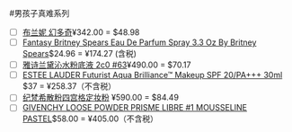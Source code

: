 #男孩子真难系列
- [ ] [布兰妮 幻多奇](https://detail.tmall.com/item.htm?spm=a220m.1000858.1000725.21.3eba252faZ6XxW&id=545580321566&skuId=3486882902319&areaId=330100&user_id=3081276392&cat_id=2&is_b=1&rn=baa180b234124b42b8da48289880f86a)¥342.00 = $48.98
- [ ] [Fantasy Britney Spears Eau De Parfum Spray 3.3 Oz By Britney Spears](https://www.amazon.com/gp/product/B000P20R8I/ref=ox_sc_act_title_1?smid=AU4OFN5ZUAGZB&psc=1)$24.96 = ¥174.27 (含税)
- [ ] [雅诗兰黛沁水粉底液 2c0 #63](https://detail.tmall.com/item.htm?spm=a1z10.3-b-s.w4011-14579014202.32.2ad95c6cbqyVjA&id=42302551887&rn=0ace9b29669527741a8d7e2c5f189842&abbucket=4)¥490.00 = $70.17
- [ ] [ESTEE LAUDER Futurist Aqua Brilliance™ Makeup SPF 20/PA+++ 30ml](https://www.selfridges.com/US/en/cat/estee-lauder-futurist-aqua-brilliance%E2%84%A2-makeup-spf-20-pa-30ml_327-81004877-P49K606000/?previewAttribute=3w0+warm+creme&cm_mmc=PLA-_-GoogleUS-_-BEAUTY-_-ESTEELAUDER&POR=Y&gclid=CjwKCAiAuqHwBRAQEiwAD-zr3TQl8bQz1-yuT8MxqxMjfIjQpOV8lv7KlvXMEmCtAwsAlnS0AA0LUhoCsdkQAvD_BwE&gclsrc=aw.ds) $37 = ¥258.37（不含税）
- [ ] [纪梵希散粉四宫格定妆粉](https://detail.tmall.com/item.htm?spm=a220m.1000858.1000725.16.1d7e56feJM0YxC&id=594832368465&skuId=4295092282682&areaId=330100&user_id=2914096567&cat_id=2&is_b=1&rn=295abc8fd296e671ffcdf087e61baa42) ¥590.00 = $84.49
- [ ] [GIVENCHY LOOSE POWDER PRISME LIBRE #1 MOUSSELINE PASTEL](https://www.sephora.com/product/prisme-libre-loose-powder-P390722?icid2=products%20grid:p390722)$58.00 = ¥405.00（不含税）
